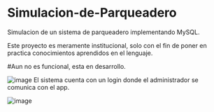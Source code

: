 
# Simulacion-de-Parqueadero
Simulacion de un sistema de parqueadero implementando MySQL.

Este proyecto es meramente institucional, solo con el fin de poner en practica conocimientos aprendidos en el lenguaje.

#Aun no es funcional, esta en desarrollo.

![image](https://user-images.githubusercontent.com/114973749/217978332-c403fdd9-6673-4410-a9a3-1621166a0bcf.png)
El sistema cuenta con un login donde el administrador se comunica con el app.

![image](https://user-images.githubusercontent.com/114973749/217978578-90ac61c5-0853-4386-9dac-b6e4d6a02e6d.png)
